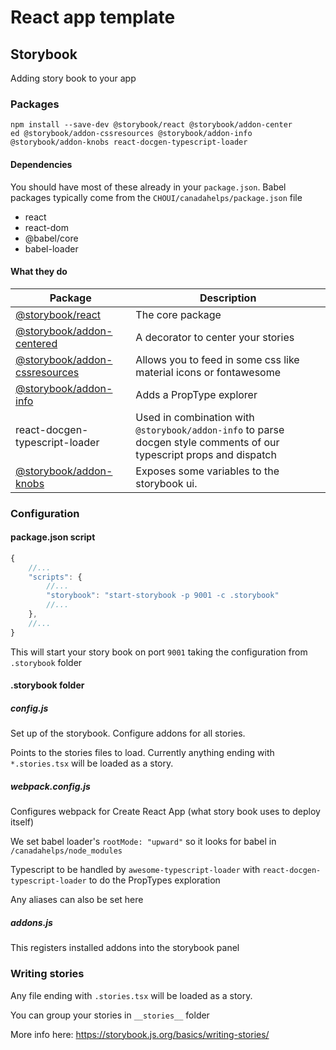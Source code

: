 # React app template

## Storybook

Adding story book to your app

### Packages

```shell
npm install --save-dev @storybook/react @storybook/addon-center
ed @storybook/addon-cssresources @storybook/addon-info @storybook/addon-knobs react-docgen-typescript-loader
```

#### Dependencies

You should have most of these already in your `package.json`. Babel packages typically come from the `CHOUI/canadahelps/package.json` file

* react
* react-dom
* @babel/core
* babel-loader

#### What they do

| Package                                                                                                  | Description                                                                                                          |
|----------------------------------------------------------------------------------------------------------|----------------------------------------------------------------------------------------------------------------------|
| [@storybook/react](https://github.com/storybooks/storybook/tree/master)                                  | The core package                                                                                                     |
| [@storybook/addon-centered ](https://github.com/storybooks/storybook/tree/master/addons/centered )       | A decorator to center your stories                                                                                   |
| [@storybook/addon-cssresources](https://github.com/storybooks/storybook/tree/master/addons/cssresources) | Allows you to feed in some css like material icons or fontawesome                                                    |
| [@storybook/addon-info ](https://github.com/storybooks/storybook/tree/master/addons/info )               | Adds a PropType explorer                                                                                             |
| react-docgen-typescript-loader                                                                           | Used in combination with `@storybook/addon-info` to parse docgen style comments of our typescript props and dispatch |
| [@storybook/addon-knobs](https://github.com/storybooks/storybook/tree/master/addons/knobs)               | Exposes some variables to the storybook ui.                                                                          |

### Configuration

#### package.json script

```javascript
{
    //...
    "scripts": {
        //...
        "storybook": "start-storybook -p 9001 -c .storybook"
        //...
    },
    //...
}
```

This will start your story book on port `9001` taking the configuration from `.storybook` folder

#### .storybook folder

##### config.js

Set up of the storybook. Configure addons for all stories.

Points to the stories files to load. Currently anything ending with `*.stories.tsx` will be loaded as a story.

##### webpack.config.js

Configures webpack for Create React App (what story book uses to deploy itself)

We set babel loader's `rootMode: "upward"` so it looks for babel in `/canadahelps/node_modules`

Typescript to be handled by `awesome-typescript-loader` with `react-docgen-typescript-loader` to do the PropTypes exploration

Any aliases can also be set here

##### addons.js

This registers installed addons into the storybook panel

### Writing stories

Any file ending with `.stories.tsx` will be loaded as a story.

You can group your stories in `__stories__` folder

More info here: https://storybook.js.org/basics/writing-stories/
